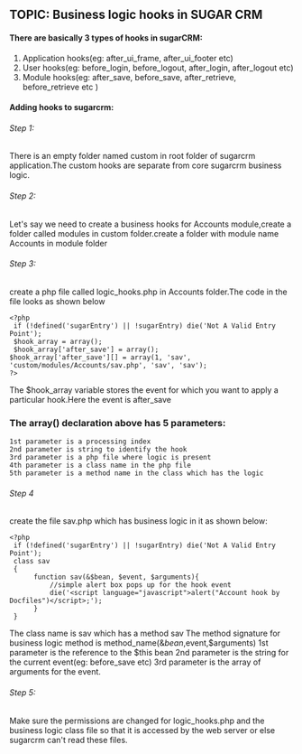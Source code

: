 ## TOPIC: Business logic hooks in SUGAR CRM
#### There are basically 3 types of hooks in sugarCRM:
 1. Application hooks(eg: after_ui_frame, after_ui_footer etc)
 2. User hooks(eg: before_login, before_logout, after_login, after_logout etc)
 3. Module hooks(eg: after_save, before_save, after_retrieve, before_retrieve etc )
#### Adding hooks to sugarcrm:

###### Step 1: 
   There is an empty folder named custom in root folder of sugarcrm application.The
custom hooks are separate from core sugarcrm business logic.

###### Step 2: 
   Let's say we need to create a business hooks for Accounts module,create a folder
called modules in custom folder.create a folder with module name Accounts in module folder

###### Step 3:
   create a php file called logic_hooks.php in Accounts folder.The code in the file looks as shown below
```
<?php
 if (!defined('sugarEntry') || !sugarEntry) die('Not A Valid Entry   Point');
 $hook_array = array();
 $hook_array['after_save'] = array();
$hook_array['after_save'][] = array(1, 'sav', 'custom/modules/Accounts/sav.php', 'sav', 'sav');
?>
```
The $hook_array variable stores the event for which you want to apply a particular hook.Here the event is after_save

### The array() declaration above has 5 parameters:
    1st parameter is a processing index
    2nd parameter is string to identify the hook
    3rd parameter is a php file where logic is present
    4th parameter is a class name in the php file
    5th parameter is a method name in the class which has the logic

###### Step 4
  create the file sav.php which has business logic in it as shown below:
```
<?php
 if (!defined('sugarEntry') || !sugarEntry) die('Not A Valid Entry Point');
 class sav
 {
      function sav(&$bean, $event, $arguments){
          //simple alert box pops up for the hook event
          die('<script language="javascript">alert("Account hook by Docfiles")</script>;');
      }
 }
```
The class name is sav which has a method sav
The method signature for business logic method is
method_name(&$bean,$event,$arguments)
1st parameter is the reference to the $this bean
2nd parameter is the string for the current event(eg: before_save etc)
3rd parameter is the array of arguments for the event.

###### Step 5:
  Make sure the permissions are changed for logic_hooks.php and the business logic class file so that it is accessed by the web server or else sugarcrm can't read these files.

